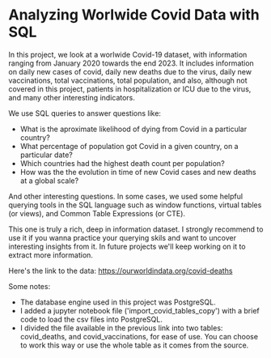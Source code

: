 # Analyzing Worlwide Covid Data with SQL

In this project, we look at a worlwide Covid-19 dataset, with information ranging from January 2020 towards the end 2023. It includes information on daily new cases of covid, daily new deaths due to the virus, daily new vaccinations, total vaccinations, total population, and also, although not covered in this project, patients in hospitalization or ICU due to the virus, and many other interesting indicators. 

We use SQL queries to answer questions like:

- What is the aproximate likelihood of dying from Covid in a particular country?
- What percentage of population got Covid in a given country, on a particular date?
- Which countries had the highest death count per population?
- How was the the evolution in time of new Covid cases and new deaths at a global scale?

And other interesting questions. In some cases, we used some helpful querying tools in the SQL language such as window functions, virtual tables (or views), and Common Table Expressions (or CTE).

This one is truly a rich, deep in information dataset. I strongly recommend to use it if you wanna practice your querying skils and want to uncover interesting insights from it. In future projects we'll keep working on it to extract more information.

Here's the link to the data: https://ourworldindata.org/covid-deaths

Some notes:
- The database engine used in this project was PostgreSQL.
- I added a jupyter notebook file ('import_covid_tables_copy') with a brief code to load the csv files into PostgreSQL.
- I divided the file available in the previous link into two tables: covid_deaths, and covid_vaccinations, for ease of use. You can choose to work this way or use the whole table as it comes from the source. 
    
